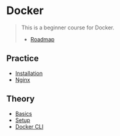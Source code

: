 # Docker

> This is a beginner course for Docker.  
>
> - [Roadmap](https://roadmap.sh/r/docker-roadmap-m7t8c)

## Practice

- [Installation](./practice/1-installation.md)
- [Nginx](./practice/2-nginx.md)

## Theory

- [Basics](./theory/1-basics.md)
- [Setup](./theory/2-setup.md)
- [Docker CLI](./theory/3-docker-cli.md)
<!-- TODO
- [Images](./theory/4-images.md)
- [Deployment](./theory/5-deployment.md)
- [Data Persistence](./theory/6-data-persistence.md)
- [Networks](./theory/7-networks.md)
- [Logging](./theory/8-logging.md)
- [Security](./theory/9-security.md)
- [Building Images](./theory/10-building-images.md)
-->